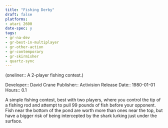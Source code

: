 ```yaml
---
title: "Fishing Derby"
draft: false
platforms:
- atari 2600
date-spec: y
tags:
- gr-na-dev
- gr-best-in-multiplayer
- gr-other-action
- gr-contemporary
- gr-skirmisher
- quartz-sync
---
```


(oneliner:: A 2-player fishing contest.)

Developer:: David Crane
Publisher:: Activision
Release Date:: 1980-01-01
Hours:: 0.1

A simple fishing contest, best with two players, where you control the tip of a fishing rod and attempt to pull 99 pounds of fish before your opponent. Fish near the bottom of the pond are worth more than ones near the top, but have a bigger risk of being intercepted by the shark lurking just under the surface.